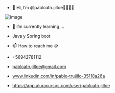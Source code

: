 - 👋 Hi, I’m @pabloatrujilloe👋🧑🏻‍💻
  
![image](https://github.com/pabloatrujilloe/pabloatrujilloe/assets/125674912/784b2bac-cbd0-46d9-88dd-cfa85f169f2b)

- 🌱 I’m currently learning ...
- Java y Spring boot

- 📫 How to reach me 🪙
- +56942781112
- pabloatrujilloe@gmail.com
- www.linkedin.com/in/pablo-trujillo-35118a26a
- https://app.aluracursos.com/user/pabloatrujilloe
 <!---
pabloatrujilloe/pabloatrujilloe is a ✨ special ✨ repository because its `README.md` (this file) appears on your GitHub profile.
You can click the Preview link to take a look at your changes.
--->
